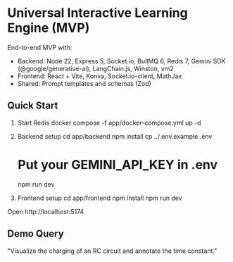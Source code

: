 # Universal Interactive Learning Engine (MVP)

End-to-end MVP with:
- Backend: Node 22, Express 5, Socket.io, BullMQ 6, Redis 7, Gemini SDK (@google/generative-ai), LangChain.js, Winston, vm2
- Frontend: React + Vite, Konva, Socket.io-client, MathJax
- Shared: Prompt templates and schemas (Zod)

## Quick Start

1) Start Redis
   docker compose -f app/docker-compose.yml up -d

2) Backend setup
   cd app/backend
   npm install
   cp ../.env.example .env
   # Put your GEMINI_API_KEY in .env
   npm run dev

3) Frontend setup
   cd app/frontend
   npm install
   npm run dev

Open http://localhost:5174

## Demo Query
"Visualize the charging of an RC circuit and annotate the time constant."
